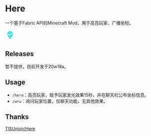 # Here

一个基于Fabric API的Minecraft Mod，用于高亮玩家、广播坐标。

![icon](src/main/resources/assets/here/icon.png)

## Releases

暂不提供，目前开发于20w18a。

## Usage

- `/here`：高亮玩家，赋予玩家发光效果15秒，并在聊天栏公布坐标信息。
- `/wru`：询问玩家位置，仅聊天功能，无其他效果。

## Thanks

[TISUnion/Here](https://github.com/TISUnion/Here)
